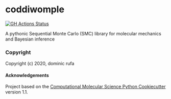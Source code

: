 coddiwomple
==============================
[![GH Actions Status](https://github.com/choderalab/coddiwomple/workflows/CI/badge.svg)](https://github.com/choderalab/coddiwomple/actions?query=branch%3Amaster)

A pythonic Sequential Monte Carlo (SMC) library for molecular mechanics and Bayesian inference

### Copyright

Copyright (c) 2020, dominic rufa


#### Acknowledgements
 
Project based on the 
[Computational Molecular Science Python Cookiecutter](https://github.com/molssi/cookiecutter-cms) version 1.1.
